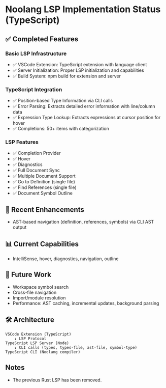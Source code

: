 # Noolang LSP Implementation Status (TypeScript)

## ✅ Completed Features

### Basic LSP Infrastructure
- ✅ VSCode Extension: TypeScript extension with language client
- ✅ Server Initialization: Proper LSP initialization and capabilities
- ✅ Build System: npm build for extension and server

### TypeScript Integration
- ✅ Position-based Type Information via CLI calls
- ✅ Error Parsing: Extracts detailed error information with line/column data
- ✅ Expression Type Lookup: Extracts expressions at cursor position for hover
- ✅ Completions: 50+ items with categorization

### LSP Features
- ✅ Completion Provider
- ✅ Hover
- ✅ Diagnostics
- ✅ Full Document Sync
- ✅ Multiple Document Support
- ✅ Go to Definition (single file)
- ✅ Find References (single file)
- ✅ Document Symbol Outline

## 🚀 Recent Enhancements
- AST-based navigation (definition, references, symbols) via CLI AST output

## 📊 Current Capabilities
- IntelliSense, hover, diagnostics, navigation, outline

## 🔄 Future Work
- Workspace symbol search
- Cross-file navigation
- Import/module resolution
- Performance: AST caching, incremental updates, background parsing

## 🛠 Architecture
```
VSCode Extension (TypeScript)
    ↓ LSP Protocol
TypeScript LSP Server (Node)
    ↓ CLI calls (types, types-file, ast-file, symbol-type)
TypeScript CLI (Noolang compiler)
```

## Notes
- The previous Rust LSP has been removed.